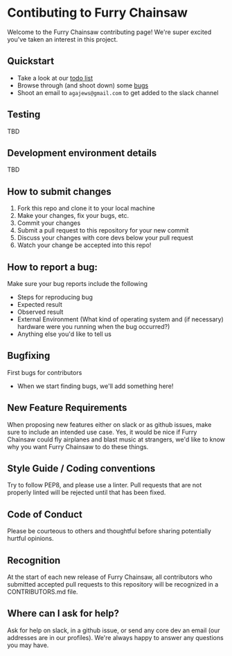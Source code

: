 # Contibuting to Furry Chainsaw

Welcome to the Furry Chainsaw contributing page! We're super excited you've taken an interest in this project.

## Quickstart
* Take a look at our [todo list](https://github.com/agajews/furry-chainsaw/TODO.md)
* Browse through (and shoot down) some [bugs](https://github.com/agajews/furry-chainsaw/issues)
* Shoot an email to `agajews@gmail.com` to get added to the slack channel

## Testing
TBD

## Development environment details
TBD


## How to submit changes
1. Fork this repo and clone it to your local machine
2. Make your changes, fix your bugs, etc.
3. Commit your changes
4. Submit a pull request to this repository for your new commit
5. Discuss your changes with core devs below your pull request
6. Watch your change be accepted into this repo!

## How to report a bug:
Make sure your bug reports include the following
* Steps for reproducing bug
* Expected result
* Observed result
* External Environment (What kind of operating system and (if necessary) hardware were you running when the bug occurred?)
* Anything else you'd like to tell us

## Bugfixing
First bugs for contributors
  * When we start finding bugs, we'll add something here!

## New Feature Requirements
When proposing new features either on slack or as github issues, make sure to include an intended use case. Yes, it would be nice if Furry Chainsaw could fly airplanes and blast music at strangers, we'd like to know why you want Furry Chainsaw to do these things.

## Style Guide / Coding conventions
Try to follow PEP8, and please use a linter. Pull requests that are not properly linted will be rejected until that has been fixed.

## Code of Conduct
Please be courteous to others and thoughtful before sharing potentially hurtful opinions.

## Recognition
At the start of each new release of Furry Chainsaw, all contributors who submitted accepted pull requests to this repository will be recognized in a CONTRIBUTORS.md file.

## Where can I ask for help?
Ask for help on slack, in a github issue, or send any core dev an email (our addresses are in our profiles). We're always happy to answer any questions you may have.
